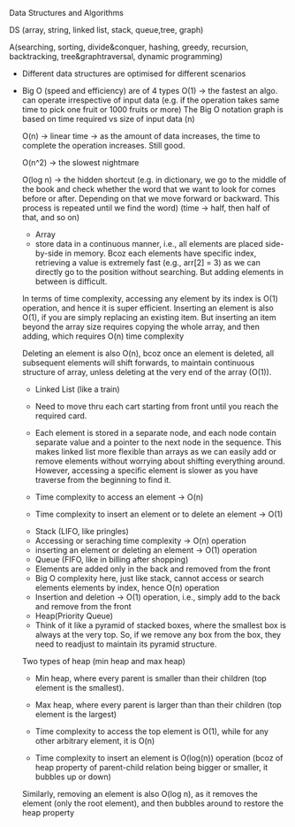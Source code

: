Data Structures and Algorithms

DS (array, string, linked list, stack, queue,tree, graph)

A(searching, sorting, divide&conquer, hashing, greedy, recursion, backtracking, tree&graphtraversal, dynamic programming)

- Different data structures are optimised for different scenarios

- Big O (speed and efficiency) are of 4 types
  O(1) -> the fastest an algo. can operate irrespective of input data (e.g. if the operation takes same time to pick one fruit or 1000 fruits or more)
  The Big O notation graph is based on time required vs size of input data (n)

  O(n) -> linear time -> as the amount of data increases, the time to complete the operation increases. Still good.

  O(n^2) -> the slowest nightmare

  O(log n) -> the hidden shortcut (e.g. in dictionary, we go to the middle of the book and check whether the word that we want to look for comes before or after. Depending on that we move forward or backward. This process is repeated until we find the word) (time -> half, then half of that, and so on)

  * Array
  - store data in a continuous manner, i.e., all elements are placed side-by-side in memory. Bcoz each elements have specific index, retrieving a value is extremely fast (e.g., arr[2] = 3) as we can directly go to the position without searching. But adding elements in between is difficult. 

  In terms of time complexity, accessing any element by its index is O(1) operation, and hence it is super efficient. Inserting an element is also O(1), if you are simply replacing an existing item. But inserting an item beyond the array size requires copying the whole array, and then adding, which requires O(n) time complexity

  Deleting an element is also O(n), bcoz once an element is deleted, all subsequent elements will shift forwards, to maintain continuous structure of array, unless deleting at the very end of the array (O(1)).


  * Linked List (like a train)
   - Need to move thru each cart starting from front until you reach the required card.

   - Each element is stored in a separate node, and each node contain separate value and a pointer to the next node in the sequence. This makes linked list more flexible than arrays as we can easily add or remove elements without worrying about shifting everything around. However, accessing a specific element is slower as you have traverse from the beginning to find it.

   - Time complexity to access an element -> O(n)

   - Time complexity to insert an element or to delete an element -> O(1)


   * Stack (LIFO, like pringles)
   - Accessing or seraching time complexity -> O(n) operation
   - inserting an element or deleting an element -> O(1) operation


   * Queue (FIFO, like in billing after shopping)
   - Elements are added only in the back and removed from the front
   - Big O complexity here, just like stack, cannot access or search elements elements by index, hence O(n) operation
   - Insertion and deletion -> O(1) operation, 
   i.e., simply add to the back and remove from the front


   * Heap(Priority Queue)
   - Think of it like a pyramid of stacked boxes, where the smallest box is always at the very top. So, if we remove any box from the box, they need to readjust to maintain its pyramid structure. 

   Two types of heap (min heap and max heap)

   - Min heap, where every parent is smaller than their children (top element is the smallest).

   - Max heap, where every parent is larger than than their children (top element is the largest)

   - Time complexity to access the top element is 
   O(1), while for any other arbitrary element, it is O(n)

   - Time complexity to insert an element is 
   O(log(n)) operation (bcoz of heap property of parent-child relation being bigger or smaller, it bubbles up or down)

   Similarly, removing an element is also O(log n), as it removes the element (only the root element), and then bubbles around to restore the heap property

